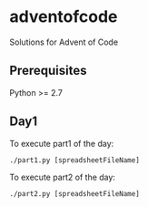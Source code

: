 # adventofcode
Solutions for Advent of Code

## Prerequisites

Python >= 2.7

## Day1

To execute part1 of the day:

```
./part1.py [spreadsheetFileName]
```

To execute part2 of the day:

```
./part2.py [spreadsheetFileName]
```
